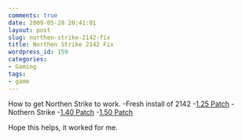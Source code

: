 ```yaml
---
comments: true
date: 2009-05-28 20:41:01
layout: post
slug: northen-strike-2142-fix
title: Northen Strike 2142 Fix
wordpress_id: 159
categories:
- Gaming
tags:
- game
---
```


How to get Northen Strike to work. 
-Fresh install of 2142
-[1.25 Patch](http://www.gamershell.com/download_18825.shtml) 
-Nothern Strike 
-[1.40 Patch](http://battlefield2.filefront.com/file/Battlefield_2142_v140_Patch;84322) 
-[1.50 Patch](http://www.bigdownload.com/games/battlefield-2142-northern-strike/pc/battlefield-2142-15-patch-full/)

Hope this helps, it worked for me. 
